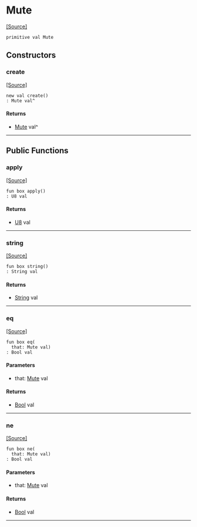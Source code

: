 # Mute
<span class="source-link">[[Source]](src/mqtt-primitives/commands.md#L-0-28)</span>
```pony
primitive val Mute
```

## Constructors

### create
<span class="source-link">[[Source]](src/mqtt-primitives/commands.md#L-0-28)</span>


```pony
new val create()
: Mute val^
```

#### Returns

* [Mute](mqtt-primitives-Mute.md) val^

---

## Public Functions

### apply
<span class="source-link">[[Source]](src/mqtt-primitives/commands.md#L-0-28)</span>


```pony
fun box apply()
: U8 val
```

#### Returns

* [U8](builtin-U8.md) val

---

### string
<span class="source-link">[[Source]](src/mqtt-primitives/commands.md#L-0-28)</span>


```pony
fun box string()
: String val
```

#### Returns

* [String](builtin-String.md) val

---

### eq
<span class="source-link">[[Source]](src/mqtt-primitives/commands.md#L-0-28)</span>


```pony
fun box eq(
  that: Mute val)
: Bool val
```
#### Parameters

*   that: [Mute](mqtt-primitives-Mute.md) val

#### Returns

* [Bool](builtin-Bool.md) val

---

### ne
<span class="source-link">[[Source]](src/mqtt-primitives/commands.md#L-0-28)</span>


```pony
fun box ne(
  that: Mute val)
: Bool val
```
#### Parameters

*   that: [Mute](mqtt-primitives-Mute.md) val

#### Returns

* [Bool](builtin-Bool.md) val

---

